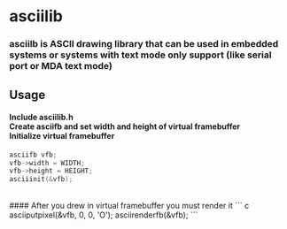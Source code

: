 # asciilib
### asciilb is ASCII drawing library that can be used in embedded systems or systems with text mode only support (like serial port or MDA text mode)
## Usage
#### Include asciilib.h <br /> Create asciifb and set width and height of virtual framebuffer <br /> Initialize virtual framebuffer 
``` c
asciifb vfb;
vfb->width = WIDTH;
vfb->height = HEIGHT;
asciiinit(&vfb); 
```
<br />
#### After you drew in virtual framebuffer you must render it
``` c
asciiputpixel(&vfb, 0, 0, 'O');
asciirenderfb(&vfb);
```